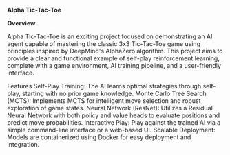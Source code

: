 **Alpha Tic-Tac-Toe**

**Overview**

Alpha Tic-Tac-Toe is an exciting project focused on demonstrating an AI agent capable of mastering the classic 3x3 Tic-Tac-Toe game using principles inspired by DeepMind's AlphaZero algorithm. This project aims to provide a clear and functional example of self-play reinforcement learning, complete with a game environment, AI training pipeline, and a user-friendly interface.

Features
Self-Play Training: The AI learns optimal strategies through self-play, starting with no prior game knowledge.
Monte Carlo Tree Search (MCTS): Implements MCTS for intelligent move selection and robust exploration of game states.
Neural Network (ResNet): Utilizes a Residual Neural Network with both policy and value heads to evaluate positions and predict move probabilities.
Interactive Play: Play against the trained AI via a simple command-line interface or a web-based UI.
Scalable Deployment: Models are containerized using Docker for easy deployment and integration.
